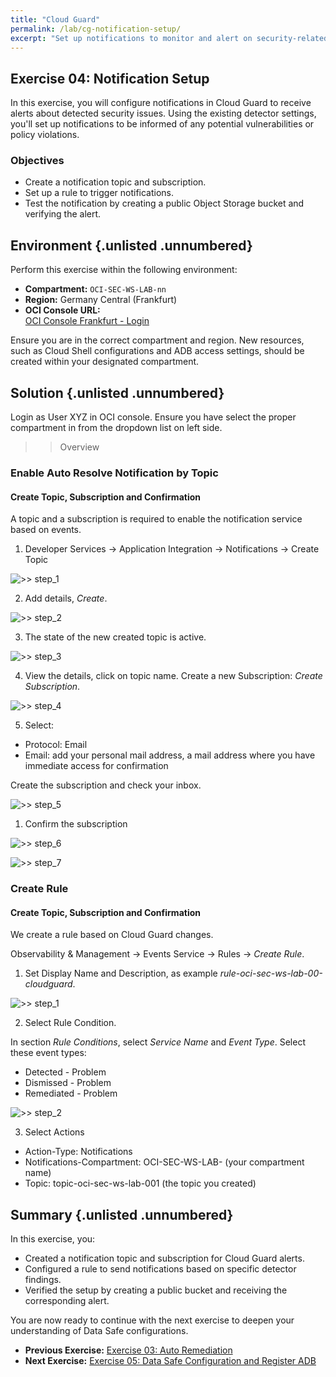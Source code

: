 ```yaml
---
title: "Cloud Guard"
permalink: /lab/cg-notification-setup/
excerpt: "Set up notifications to monitor and alert on security-related events."
---
```

<!-- markdownlint-disable MD024 -->
<!-- markdownlint-disable MD029 -->
<!-- markdownlint-disable MD033 -->

## Exercise 04: Notification Setup

In this exercise, you will configure notifications in Cloud Guard to receive
alerts about detected security issues. Using the existing detector settings,
you'll set up notifications to be informed of any potential vulnerabilities or
policy violations.

### Objectives

- Create a notification topic and subscription.
- Set up a rule to trigger notifications.
- Test the notification by creating a public Object Storage bucket and verifying
  the alert.

## Environment {.unlisted .unnumbered}

Perform this exercise within the following environment:

- **Compartment:** `OCI-SEC-WS-LAB-nn`
- **Region:** Germany Central (Frankfurt)
- **OCI Console URL:**  
  [OCI Console Frankfurt - Login](https://console.eu-frankfurt-1.oraclecloud.com)

Ensure you are in the correct compartment and region. New resources, such as
Cloud Shell configurations and ADB access settings, should be created within
your designated compartment.

## Solution {.unlisted .unnumbered}

Login as User XYZ in OCI console. Ensure you have select the proper compartment
in from the dropdown list on left side.

>> Overview

### Enable Auto Resolve Notification by Topic

#### Create Topic, Subscription and Confirmation

A topic and a subscription is required to enable the notification service based
on events.

1. Developer Services -> Application Integration -> Notifications -> Create Topic

![>> step_1](../../images/screenshot-cloud-guard-notifications_1.jpg)

2. Add details, _Create_.

![>> step_2](../../images/screenshot-cloud-guard-notifications_2.jpg)

3. The state of the new created topic is active.

![>> step_3](../../images/screenshot-cloud-guard-notifications_3.jpg)

4. View the details, click on topic name. Create a new Subscription: _Create Subscription_.

![>> step_4](../../images/screenshot-cloud-guard-notifications_4.jpg)

5. Select:

- Protocol: Email
- Email: add your personal mail address, a mail address where you have immediate
  access for confirmation

Create the subscription and check your inbox.

![>> step_5](../../images/screenshot-cloud-guard-notifications_5.jpg)

1. Confirm the subscription

![>> step_6](../../images/screenshot-cloud-guard-notifications_6.jpg)

![>> step_7](../../images/screenshot-cloud-guard-notifications_7.jpg)

### Create Rule

#### Create Topic, Subscription and Confirmation

We create a rule based on Cloud Guard changes.

Observability & Management -> Events Service -> Rules -> _Create Rule_.

1. Set Display Name and Description, as example _rule-oci-sec-ws-lab-00-cloudguard_.

![>> step_1](../../images/screenshot-cloud-guard-rule_1.jpg)

2. Select Rule Condition.

In section _Rule Conditions_, select _Service Name_ and _Event Type_. Select
these event types:

- Detected - Problem
- Dismissed - Problem
- Remediated - Problem

![>> step_2](../../images/screenshot-cloud-guard-rule_2.jpg)

3. Select Actions

- Action-Type: Notifications
- Notifications-Compartment: OCI-SEC-WS-LAB-<nn> (your compartment name)
- Topic: topic-oci-sec-ws-lab-001 (the topic you created)

## Summary {.unlisted .unnumbered}

In this exercise, you:

- Created a notification topic and subscription for Cloud Guard alerts.
- Configured a rule to send notifications based on specific detector findings.
- Verified the setup by creating a public bucket and receiving the corresponding
  alert.

You are now ready to continue with the next exercise to deepen your understanding
of Data Safe configurations.

- **Previous Exercise:** [Exercise 03: Auto Remediation](#exercise-03-auto-remediation)
- **Next Exercise:** [Exercise 05: Data Safe Configuration and Register ADB](#exercise-05-configuration-and-register-adb)
